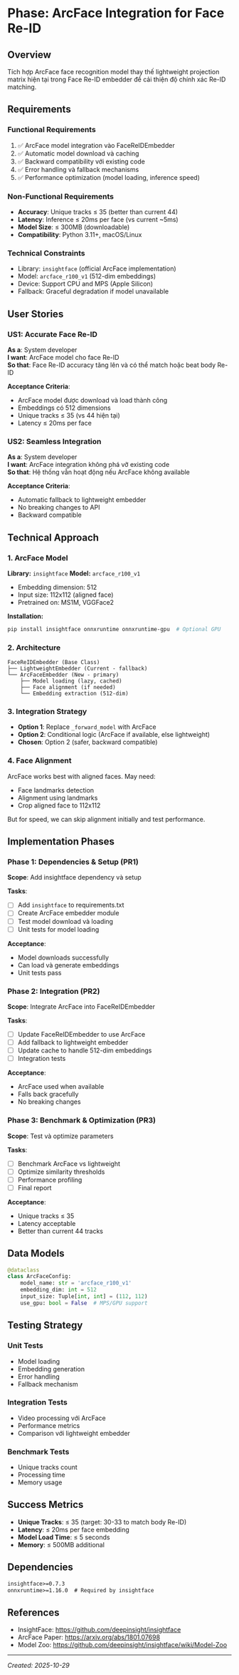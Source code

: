 # Phase: ArcFace Integration for Face Re-ID

## Overview

Tích hợp ArcFace face recognition model thay thế lightweight projection matrix hiện tại trong Face Re-ID embedder để cải thiện độ chính xác Re-ID matching.

## Requirements

### Functional Requirements
1. ✅ ArcFace model integration vào FaceReIDEmbedder
2. ✅ Automatic model download và caching
3. ✅ Backward compatibility với existing code
4. ✅ Error handling và fallback mechanisms
5. ✅ Performance optimization (model loading, inference speed)

### Non-Functional Requirements
- **Accuracy**: Unique tracks ≤ 35 (better than current 44)
- **Latency**: Inference ≤ 20ms per face (vs current ~5ms)
- **Model Size**: ≤ 300MB (downloadable)
- **Compatibility**: Python 3.11+, macOS/Linux

### Technical Constraints
- Library: `insightface` (official ArcFace implementation)
- Model: `arcface_r100_v1` (512-dim embeddings)
- Device: Support CPU and MPS (Apple Silicon)
- Fallback: Graceful degradation if model unavailable

## User Stories

### US1: Accurate Face Re-ID
**As a**: System developer  
**I want**: ArcFace model cho face Re-ID  
**So that**: Face Re-ID accuracy tăng lên và có thể match hoặc beat body Re-ID

**Acceptance Criteria**:
- ArcFace model được download và load thành công
- Embeddings có 512 dimensions
- Unique tracks ≤ 35 (vs 44 hiện tại)
- Latency ≤ 20ms per face

### US2: Seamless Integration
**As a**: System developer  
**I want**: ArcFace integration không phá vỡ existing code  
**So that**: Hệ thống vẫn hoạt động nếu ArcFace không available

**Acceptance Criteria**:
- Automatic fallback to lightweight embedder
- No breaking changes to API
- Backward compatible

## Technical Approach

### 1. ArcFace Model

**Library:** `insightface`
**Model:** `arcface_r100_v1`
- Embedding dimension: 512
- Input size: 112x112 (aligned face)
- Pretrained on: MS1M, VGGFace2

**Installation:**
```bash
pip install insightface onnxruntime onnxruntime-gpu  # Optional GPU
```

### 2. Architecture

```
FaceReIDEmbedder (Base Class)
├── LightweightEmbedder (Current - fallback)
└── ArcFaceEmbedder (New - primary)
    ├── Model loading (lazy, cached)
    ├── Face alignment (if needed)
    └── Embedding extraction (512-dim)
```

### 3. Integration Strategy

- **Option 1**: Replace `_forward_model` with ArcFace
- **Option 2**: Conditional logic (ArcFace if available, else lightweight)
- **Chosen**: Option 2 (safer, backward compatible)

### 4. Face Alignment

ArcFace works best with aligned faces. May need:
- Face landmarks detection
- Alignment using landmarks
- Crop aligned face to 112x112

But for speed, we can skip alignment initially and test performance.

## Implementation Phases

### Phase 1: Dependencies & Setup (PR1)
**Scope**: Add insightface dependency và setup

**Tasks**:
- [ ] Add `insightface` to requirements.txt
- [ ] Create ArcFace embedder module
- [ ] Test model download và loading
- [ ] Unit tests for model loading

**Acceptance**:
- Model downloads successfully
- Can load và generate embeddings
- Unit tests pass

### Phase 2: Integration (PR2)
**Scope**: Integrate ArcFace into FaceReIDEmbedder

**Tasks**:
- [ ] Update FaceReIDEmbedder to use ArcFace
- [ ] Add fallback to lightweight embedder
- [ ] Update cache to handle 512-dim embeddings
- [ ] Integration tests

**Acceptance**:
- ArcFace used when available
- Falls back gracefully
- No breaking changes

### Phase 3: Benchmark & Optimization (PR3)
**Scope**: Test và optimize parameters

**Tasks**:
- [ ] Benchmark ArcFace vs lightweight
- [ ] Optimize similarity thresholds
- [ ] Performance profiling
- [ ] Final report

**Acceptance**:
- Unique tracks ≤ 35
- Latency acceptable
- Better than current 44 tracks

## Data Models

```python
@dataclass
class ArcFaceConfig:
    model_name: str = 'arcface_r100_v1'
    embedding_dim: int = 512
    input_size: Tuple[int, int] = (112, 112)
    use_gpu: bool = False  # MPS/GPU support
```

## Testing Strategy

### Unit Tests
- Model loading
- Embedding generation
- Error handling
- Fallback mechanism

### Integration Tests
- Video processing với ArcFace
- Performance metrics
- Comparison với lightweight embedder

### Benchmark Tests
- Unique tracks count
- Processing time
- Memory usage

## Success Metrics

- **Unique Tracks**: ≤ 35 (target: 30-33 to match body Re-ID)
- **Latency**: ≤ 20ms per face embedding
- **Model Load Time**: ≤ 5 seconds
- **Memory**: ≤ 500MB additional

## Dependencies

```txt
insightface>=0.7.3
onnxruntime>=1.16.0  # Required by insightface
```

## References

- InsightFace: https://github.com/deepinsight/insightface
- ArcFace Paper: https://arxiv.org/abs/1801.07698
- Model Zoo: https://github.com/deepinsight/insightface/wiki/Model-Zoo

---

*Created: 2025-10-29*


